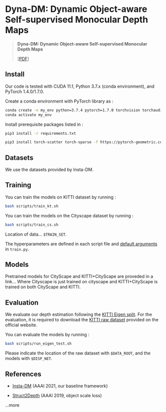 # Dyna-DM: Dynamic Object-aware Self-supervised Monocular Depth Maps


 >**Dyna-DM: Dynamic Object-aware Self-supervised Monocular Depth Maps**
 >
 >[[PDF](https://arxiv.org/pdf/2206.03799.pdf)]


## Install

Our code is tested with CUDA 11.1, Python 3.7.x (conda environment), and PyTorch 1.4.0/1.7.0.

Create a conda environment with PyTorch library as :

```bash
conda create -n my_env python=3.7.4 pytorch=1.7.0 torchvision torchaudio cudatoolkit=11.1 -c pytorch -c nvidia
conda activate my_env
```

Install prerequisite packages listed in :

```bash
pip3 install -r requirements.txt
```

```bash
pip3 install torch-scatter torch-sparse -f https://pytorch-geometric.com/whl/torch-1.7.0+cu110.html
```


## Datasets

We use the datasets provided by Insta-DM.

## Training

You can train the models on KITTI dataset by running :

```bash
bash scripts/train_kt.sh
```

You can train the models on the Cityscape dataset by running :

```bash
bash scripts/train_cs.sh
```

Location of data... `$TRAIN_SET`.

The hyperparameters are defined in each script file and [default arguments](train.py) in `train.py`. 

## Models

Pretrained models for CityScape and KITTI+CityScape are proveded in a link...
Where Cityscape is just trained on cityscape and KITTI+CityScape is trained on both CityScape and KITTI.


## Evaluation

We evaluate our depth estimation following the [KITTI Eigen split](https://arxiv.org/abs/1406.2283).
For the evaluation, it is required to download the [KITTI raw dataset](http://www.cvlibs.net/download.php?file=raw_data_downloader.zip) provided on the official website.

You can evaluate the models by running :

```bash
bash scripts/run_eigen_test.sh
```

Please indicate the location of the raw dataset with `$DATA_ROOT`, and the models with `$DISP_NET`.

## References
 
* [Insta-DM](https://github.com/SeokjuLee/Insta-DM) (AAAI 2021, our baseline framework)

* [Struct2Depth](https://github.com/tensorflow/models/blob/archive/research/struct2depth) (AAAI 2019, object scale loss)



...more

 
